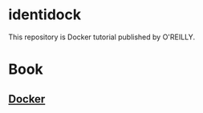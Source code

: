 # identidock
This repository is Docker tutorial published by O'REILLY.
# Book
## [Docker](https://www.oreilly.co.jp/books/9784873117768/)
